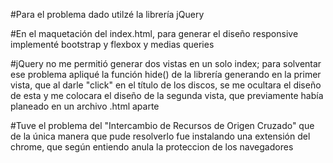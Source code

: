 ﻿#Para el problema dado utilzé la librería jQuery
 
#En el maquetación del index.html, para generar el diseño responsive implementé bootstrap y flexbox
 y medias queries

#jQuery no me permitió generar dos vistas en un solo index; para solventar ese problema 
apliqué la función hide() de la librería generando en la primer vista, que al darle "click" en el título 
de los discos, se me ocultara el diseño de esta y me colocara el diseño de la segunda vista, que previamente
había planeado en un archivo .html aparte

#Tuve el problema del "Intercambio de Recursos de Origen Cruzado" que de la única manera que pude
resolverlo fue instalando una extensión del chrome, que según entiendo anula la proteccion de los
navegadores